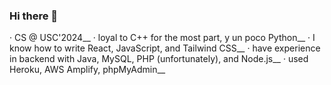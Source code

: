 ### Hi there 👋

· CS @ USC'2024__
· loyal to C++ for the most part, y un poco Python__
· I know how to write React, JavaScript, and Tailwind CSS__
· have experience in backend with Java, MySQL, PHP (unfortunately), and Node.js__
· used Heroku, AWS Amplify, phpMyAdmin__
